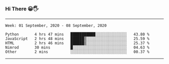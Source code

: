 ### Hi There 😀🖐
---
<!--START_SECTION:waka-->
```text
Week: 01 September, 2020 - 08 September, 2020

Python       4 hrs 47 mins   ███████████░░░░░░░░░░░░░░   43.80 % 
JavaScript   2 hrs 48 mins   ██████▒░░░░░░░░░░░░░░░░░░   25.59 % 
HTML         2 hrs 46 mins   ██████▒░░░░░░░░░░░░░░░░░░   25.37 % 
Nimrod       30 mins         █░░░░░░░░░░░░░░░░░░░░░░░░   04.63 % 
Other        2 mins          ░░░░░░░░░░░░░░░░░░░░░░░░░   00.37 % 
```
<!--END_SECTION:waka-->

---
